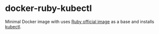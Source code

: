 docker-ruby-kubectl
===================

Minimal Docker image with uses [Ruby official image](https://hub.docker.com/_/ruby/) as a base and installs [kubectl](https://kubernetes.io/docs/user-guide/kubectl-overview/).
